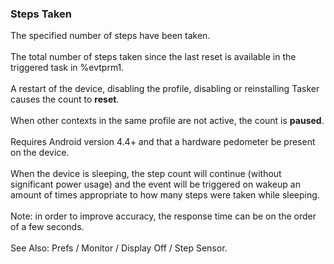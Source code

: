 ### Steps Taken

The specified number of steps have been taken.\
\
The total number of steps taken since the last reset is available in the
triggered task in %evtprm1.\
\
A restart of the device, disabling the profile, disabling or
reinstalling Tasker causes the count to **reset**.\
\
When other contexts in the same profile are not active, the count is
**paused**.\
\
Requires Android version 4.4+ and that a hardware pedometer be present
on the device.\
\
When the device is sleeping, the step count will continue (without
significant power usage) and the event will be triggered on wakeup an
amount of times appropriate to how many steps were taken while
sleeping.\
\
Note: in order to improve accuracy, the response time can be on the
order of a few seconds.\
\
See Also: Prefs / Monitor / Display Off / Step Sensor.
